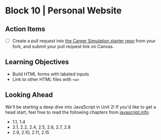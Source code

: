 # Block 10 | Personal Website

## Action Items

- [ ] Create a pull request into [the Career Simulation starter repo](REPLACE) from your fork, and submit your pull request link on Canvas.

## Learning Objectives

- Build HTML forms with labeled inputs
- Link to other HTML files with `<a>`

## Looking Ahead

We'll be starting a deep dive into JavaScript in Unit 2! If you'd like to get a head start, feel free to read the following chapters from [javascript.info](https://javascript.info/):

- 1.1, 1.4
- 2.1, 2.2, 2.4, 2.5, 2.6, 2.7, 2.8
- 2.9, 2.10, 2.11, 2.15
